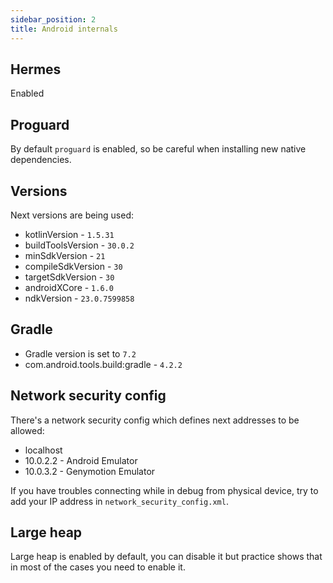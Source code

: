 ```yaml
---
sidebar_position: 2
title: Android internals
---
```

## Hermes
Enabled

## Proguard

By default `proguard` is enabled, so be careful when installing new native dependencies.

## Versions

Next versions are being used:
- kotlinVersion - `1.5.31`
- buildToolsVersion - `30.0.2`
- minSdkVersion - `21`
- compileSdkVersion - `30`
- targetSdkVersion - `30`
- androidXCore - `1.6.0`
- ndkVersion - `23.0.7599858`

## Gradle

- Gradle version is set to `7.2`
- com.android.tools.build:gradle - `4.2.2`


## Network security config
There's a network security config which defines next addresses to be allowed:
- localhost
- 10.0.2.2 - Android Emulator
- 10.0.3.2 - Genymotion Emulator

If you have troubles connecting while in debug from physical device, try to add your IP address in `network_security_config.xml`.

## Large heap
Large heap is enabled by default, you can disable it but practice shows that in most of the cases you need to enable it.


